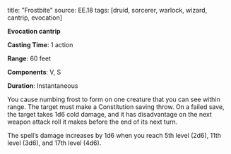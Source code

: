 title: "Frostbite"
source: EE.18
tags: [druid, sorcerer, warlock, wizard, cantrip, evocation]

**Evocation cantrip**

**Casting Time**: 1 action

**Range**: 60 feet

**Components**: V, S

**Duration**: Instantaneous

You cause numbing frost to form on one creature that you can see within range. The target must make a Constitution saving throw. On a failed save, the target takes 1d6 cold damage, and it has disadvantage on the next weapon attack roll it makes before the end of its next turn.

The spell’s damage increases by 1d6 when you reach 5th level (2d6), 11th level (3d6), and 17th level (4d6).
